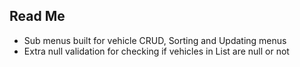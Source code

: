 ## Read Me

- Sub menus built for vehicle CRUD, Sorting and Updating menus
- Extra null validation for checking if vehicles in List are null or not 